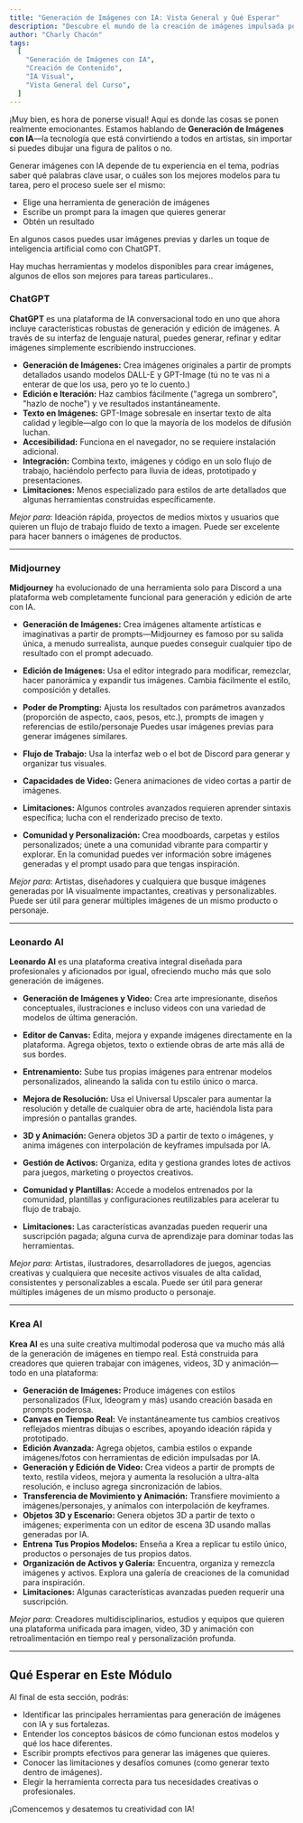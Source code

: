 ```yaml
---
title: "Generación de Imágenes con IA: Vista General y Qué Esperar"
description: "Descubre el mundo de la creación de imágenes impulsada por IA"
author: "Charly Chacón"
tags:
  [
    "Generación de Imágenes con IA",
    "Creación de Contenido",
    "IA Visual",
    "Vista General del Curso",
  ]
---
```


¡Muy bien, es hora de ponerse visual! Aquí es donde las cosas se ponen realmente emocionantes. Estamos hablando de **Generación de Imágenes con IA**—la tecnología que está convirtiendo a todos en artistas, sin importar si puedes dibujar una figura de palitos o no.

Generar imágenes con IA depende de tu experiencia en el tema, podrías saber qué palabras clave usar, o cuáles son los mejores modelos para tu tarea, pero el proceso suele ser el mismo:

- Elige una herramienta de generación de imágenes
- Escribe un prompt para la imagen que quieres generar
- Obtén un resultado

En algunos casos puedes usar imágenes previas y darles un toque de inteligencia artificial como con ChatGPT.

Hay muchas herramientas y modelos disponibles para crear imágenes, algunos de ellos son mejores para tareas particulares..

### ChatGPT

**ChatGPT** es una plataforma de IA conversacional todo en uno que ahora incluye características robustas de generación y edición de imágenes. A través de su interfaz de lenguaje natural, puedes generar, refinar y editar imágenes simplemente escribiendo instrucciones.

- **Generación de Imágenes:** Crea imágenes originales a partir de prompts detallados usando modelos DALL-E y GPT-Image (tú no te vas ni a enterar de que los usa, pero yo te lo cuento.)
- **Edición e Iteración:** Haz cambios fácilmente ("agrega un sombrero", "hazlo de noche") y ve resultados instantáneamente.
- **Texto en Imágenes:** GPT-Image sobresale en insertar texto de alta calidad y legible—algo con lo que la mayoría de los modelos de difusión luchan.
- **Accesibilidad:** Funciona en el navegador, no se requiere instalación adicional.
- **Integración:** Combina texto, imágenes y código en un solo flujo de trabajo, haciéndolo perfecto para lluvia de ideas, prototipado y presentaciones.
- **Limitaciones:** Menos especializado para estilos de arte detallados que algunas herramientas construidas específicamente.

_Mejor para_: Ideación rápida, proyectos de medios mixtos y usuarios que quieren un flujo de trabajo fluido de texto a imagen. Puede ser excelente para hacer banners o imágenes de productos.

---

### Midjourney

**Midjourney** ha evolucionado de una herramienta solo para Discord a una plataforma web completamente funcional para generación y edición de arte con IA.

- **Generación de Imágenes:** Crea imágenes altamente artísticas e imaginativas a partir de prompts—Midjourney es famoso por su salida única, a menudo surrealista, aunque puedes conseguir cualquier tipo de resultado con el prompt adecuado.

- **Edición de Imágenes:** Usa el editor integrado para modificar, remezclar, hacer panorámica y expandir tus imágenes. Cambia fácilmente el estilo, composición y detalles.

- **Poder de Prompting:** Ajusta los resultados con parámetros avanzados (proporción de aspecto, caos, pesos, etc.), prompts de imagen y referencias de estilo/personaje Puedes usar imágenes previas para generar imágenes similares.

- **Flujo de Trabajo:** Usa la interfaz web o el bot de Discord para generar y organizar tus visuales.

- **Capacidades de Video:** Genera animaciones de video cortas a partir de imágenes.
- **Limitaciones:** Algunos controles avanzados requieren aprender sintaxis específica; lucha con el renderizado preciso de texto.
- **Comunidad y Personalización:** Crea moodboards, carpetas y estilos personalizados; únete a una comunidad vibrante para compartir y explorar. En la comunidad puedes ver información sobre imágenes generadas y el prompt usado para que tengas inspiración.

_Mejor para_: Artistas, diseñadores y cualquiera que busque imágenes generadas por IA visualmente impactantes, creativas y personalizables. Puede ser útil para generar múltiples imágenes de un mismo producto o personaje.

---

### Leonardo AI

**Leonardo AI** es una plataforma creativa integral diseñada para profesionales y aficionados por igual, ofreciendo mucho más que solo generación de imágenes.

- **Generación de Imágenes y Video:** Crea arte impresionante, diseños conceptuales, ilustraciones e incluso videos con una variedad de modelos de última generación.
- **Editor de Canvas:** Edita, mejora y expande imágenes directamente en la plataforma. Agrega objetos, texto o extiende obras de arte más allá de sus bordes.
- **Entrenamiento:** Sube tus propias imágenes para entrenar modelos personalizados, alineando la salida con tu estilo único o marca.
- **Mejora de Resolución:** Usa el Universal Upscaler para aumentar la resolución y detalle de cualquier obra de arte, haciéndola lista para impresión o pantallas grandes.
- **3D y Animación:** Genera objetos 3D a partir de texto o imágenes, y anima imágenes con interpolación de keyframes impulsada por IA.
- **Gestión de Activos:** Organiza, edita y gestiona grandes lotes de activos para juegos, marketing o proyectos creativos.
- **Comunidad y Plantillas:** Accede a modelos entrenados por la comunidad, plantillas y configuraciones reutilizables para acelerar tu flujo de trabajo.

- **Limitaciones:** Las características avanzadas pueden requerir una suscripción pagada; alguna curva de aprendizaje para dominar todas las herramientas. 

_Mejor para_: Artistas, ilustradores, desarrolladores de juegos, agencias creativas y cualquiera que necesite activos visuales de alta calidad, consistentes y personalizables a escala. Puede ser útil para generar múltiples imágenes de un mismo producto o personaje.

---

### Krea AI

**Krea AI** es una suite creativa multimodal poderosa que va mucho más allá de la generación de imágenes en tiempo real. Está construida para creadores que quieren trabajar con imágenes, videos, 3D y animación—todo en una plataforma:

- **Generación de Imágenes:** Produce imágenes con estilos personalizados (Flux, Ideogram y más) usando creación basada en prompts poderosa.
- **Canvas en Tiempo Real:** Ve instantáneamente tus cambios creativos reflejados mientras dibujas o escribes, apoyando ideación rápida y prototipado.
- **Edición Avanzada:** Agrega objetos, cambia estilos o expande imágenes/fotos con herramientas de edición impulsadas por IA.
- **Generación y Edición de Video:** Crea videos a partir de prompts de texto, restila videos, mejora y aumenta la resolución a ultra-alta resolución, e incluso agrega sincronización de labios.
- **Transferencia de Movimiento y Animación:** Transfiere movimiento a imágenes/personajes, y anímalos con interpolación de keyframes.
- **Objetos 3D y Escenario:** Genera objetos 3D a partir de texto o imágenes; experimenta con un editor de escena 3D usando mallas generadas por IA.
- **Entrena Tus Propios Modelos:** Enseña a Krea a replicar tu estilo único, productos o personajes de tus propios datos.
- **Organización de Activos y Galería:** Encuentra, organiza y remezcla imágenes y activos. Explora una galería de creaciones de la comunidad para inspiración.
- **Limitaciones:** Algunas características avanzadas pueden requerir una suscripción.

_Mejor para_: Creadores multidisciplinarios, estudios y equipos que quieren una plataforma unificada para imagen, video, 3D y animación con retroalimentación en tiempo real y personalización profunda.

---

## Qué Esperar en Este Módulo

Al final de esta sección, podrás:

- Identificar las principales herramientas para generación de imágenes con IA y sus fortalezas.
- Entender los conceptos básicos de cómo funcionan estos modelos y qué los hace diferentes.
- Escribir prompts efectivos para generar las imágenes que quieres.
- Conocer las limitaciones y desafíos comunes (como generar texto dentro de imágenes).
- Elegir la herramienta correcta para tus necesidades creativas o profesionales.

¡Comencemos y desatemos tu creatividad con IA!
